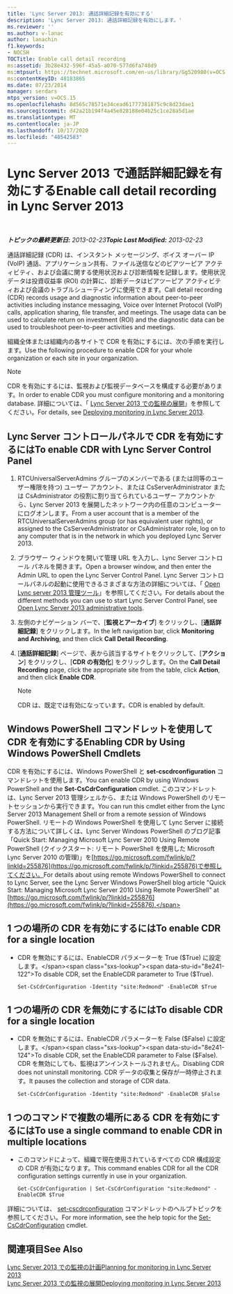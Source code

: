 ```yaml
---
title: 'Lync Server 2013: 通話詳細記録を有効にする'
description: 'Lync Server 2013: 通話詳細記録を有効にします。'
ms.reviewer: ''
ms.author: v-lanac
author: lanachin
f1.keywords:
- NOCSH
TOCTitle: Enable call detail recording
ms:assetid: 3b28e432-596f-45a5-a070-577d6fa748d9
ms:mtpsurl: https://technet.microsoft.com/en-us/library/Gg520980(v=OCS.15)
ms:contentKeyID: 48183865
ms.date: 07/23/2014
manager: serdars
mtps_version: v=OCS.15
ms.openlocfilehash: 8d565c78571e34cead61777381875c9c8d23dae1
ms.sourcegitcommit: d42a21b194f4a45e828188e04b25c1ce28a5d1ae
ms.translationtype: MT
ms.contentlocale: ja-JP
ms.lasthandoff: 10/17/2020
ms.locfileid: "48542583"
---
```

# <a name="enable-call-detail-recording-in-lync-server-2013"></a><span data-ttu-id="8e241-103">Lync Server 2013 で通話詳細記録を有効にする</span><span class="sxs-lookup"><span data-stu-id="8e241-103">Enable call detail recording in Lync Server 2013</span></span>

<div data-xmlns="http://www.w3.org/1999/xhtml">

<div class="topic" data-xmlns="http://www.w3.org/1999/xhtml" data-msxsl="urn:schemas-microsoft-com:xslt" data-cs="https://msdn.microsoft.com/">

<div data-asp="https://msdn2.microsoft.com/asp">



</div>

<div id="mainSection">

<div id="mainBody">

<span> </span>

<span data-ttu-id="8e241-104">_**トピックの最終更新日:** 2013-02-23_</span><span class="sxs-lookup"><span data-stu-id="8e241-104">_**Topic Last Modified:** 2013-02-23_</span></span>

<span data-ttu-id="8e241-p101">通話詳細記録 (CDR) は、インスタント メッセージング、ボイス オーバー IP (VoIP) 通話、アプリケーション共有、ファイル送信などのピアツーピア アクティビティ、および会議に関する使用状況および診断情報を記録します。使用状況データは投資収益率 (ROI) の計算に、診断データはピアツーピア アクティビティおよび会議のトラブルシューティングに使用できます。</span><span class="sxs-lookup"><span data-stu-id="8e241-p101">Call detail recording (CDR) records usage and diagnostic information about peer-to-peer activities including instance messaging, Voice over Internet Protocol (VoIP) calls, application sharing, file transfer, and meetings. The usage data can be used to calculate return on investment (ROI) and the diagnostic data can be used to troubleshoot peer-to-peer activities and meetings.</span></span>

<span data-ttu-id="8e241-107">組織全体または組織内の各サイトで CDR を有効にするには、次の手順を実行します。</span><span class="sxs-lookup"><span data-stu-id="8e241-107">Use the following procedure to enable CDR for your whole organization or each site in your organization.</span></span>

<div>


> [!NOTE]  
> <span data-ttu-id="8e241-108">CDR を有効にするには、監視および監視データベースを構成する必要があります。</span><span class="sxs-lookup"><span data-stu-id="8e241-108">In order to enable CDR you must configure monitoring and a monitoring database.</span></span> <span data-ttu-id="8e241-109">詳細については、「 <A href="lync-server-2013-deploying-monitoring.md">Lync Server 2013 での監視の展開</A>」を参照してください。</span><span class="sxs-lookup"><span data-stu-id="8e241-109">For details, see <A href="lync-server-2013-deploying-monitoring.md">Deploying monitoring in Lync Server 2013</A>.</span></span>



</div>

<div>

## <a name="to-enable-cdr-with-lync-server-control-panel"></a><span data-ttu-id="8e241-110">Lync Server コントロールパネルで CDR を有効にするには</span><span class="sxs-lookup"><span data-stu-id="8e241-110">To enable CDR with Lync Server Control Panel</span></span>

1.  <span data-ttu-id="8e241-111">RTCUniversalServerAdmins グループのメンバーである (または同等のユーザー権限を持つ) ユーザー アカウント、または CsServerAdministrator または CsAdministrator の役割に割り当てられているユーザー アカウントから、Lync Server 2013 を展開したネットワーク内の任意のコンピューターにログオンします。</span><span class="sxs-lookup"><span data-stu-id="8e241-111">From a user account that is a member of the RTCUniversalServerAdmins group (or has equivalent user rights), or assigned to the CsServerAdministrator or CsAdministrator role, log on to any computer that is in the network in which you deployed Lync Server 2013.</span></span>

2.  <span data-ttu-id="8e241-112">ブラウザー ウィンドウを開いて管理 URL を入力し、Lync Server コントロール パネルを開きます。</span><span class="sxs-lookup"><span data-stu-id="8e241-112">Open a browser window, and then enter the Admin URL to open the Lync Server Control Panel.</span></span> <span data-ttu-id="8e241-113">Lync Server コントロールパネルの起動に使用できるさまざまな方法の詳細については、「 [Open Lync server 2013 管理ツール](lync-server-2013-open-lync-server-administrative-tools.md)」を参照してください。</span><span class="sxs-lookup"><span data-stu-id="8e241-113">For details about the different methods you can use to start Lync Server Control Panel, see [Open Lync Server 2013 administrative tools](lync-server-2013-open-lync-server-administrative-tools.md).</span></span>

3.  <span data-ttu-id="8e241-114">左側のナビゲーション バーで、[**監視とアーカイブ**] をクリックし、[**通話詳細記録**] をクリックします。</span><span class="sxs-lookup"><span data-stu-id="8e241-114">In the left navigation bar, click **Monitoring and Archiving**, and then click **Call Detail Recording**.</span></span>

4.  <span data-ttu-id="8e241-115">[**通話詳細記録**] ページで、表から該当するサイトをクリックして、[**アクション**] をクリックし、[**CDR の有効化**] をクリックします。</span><span class="sxs-lookup"><span data-stu-id="8e241-115">On the **Call Detail Recording** page, click the appropriate site from the table, click **Action**, and then click **Enable CDR**.</span></span>
    
    <div>
    

    > [!NOTE]  
    > <span data-ttu-id="8e241-116">CDR は、既定では有効になっています。</span><span class="sxs-lookup"><span data-stu-id="8e241-116">CDR is enabled by default.</span></span>

    
    </div>

</div>

<div>

## <a name="enabling-cdr-by-using-windows-powershell-cmdlets"></a><span data-ttu-id="8e241-117">Windows PowerShell コマンドレットを使用して CDR を有効にする</span><span class="sxs-lookup"><span data-stu-id="8e241-117">Enabling CDR by Using Windows PowerShell Cmdlets</span></span>

<span data-ttu-id="8e241-118">CDR を有効にするには、Windows PowerShell と **set-cscdrconfiguration** コマンドレットを使用します。</span><span class="sxs-lookup"><span data-stu-id="8e241-118">You can enable CDR by using Windows PowerShell and the **Set-CsCdrConfiguration** cmdlet.</span></span> <span data-ttu-id="8e241-119">このコマンドレットは、Lync Server 2013 管理シェルから、または Windows PowerShell のリモートセッションから実行できます。</span><span class="sxs-lookup"><span data-stu-id="8e241-119">You can run this cmdlet either from the Lync Server 2013 Management Shell or from a remote session of Windows PowerShell.</span></span> <span data-ttu-id="8e241-120">リモートの Windows PowerShell を使用して Lync Server に接続する方法について詳しくは、Lync Server Windows PowerShell のブログ記事「Quick Start: Managing Microsoft Lync Server 2010 Using Remote PowerShell (クイックスタート: リモート PowerShell を使用した Microsoft Lync Server 2010 の管理)」を[https://go.microsoft.com/fwlink/p/?linkId=255876](https://go.microsoft.com/fwlink/p/?linkid=255876)で参照してください。</span><span class="sxs-lookup"><span data-stu-id="8e241-120">For details about using remote Windows PowerShell to connect to Lync Server, see the Lync Server Windows PowerShell blog article "Quick Start: Managing Microsoft Lync Server 2010 Using Remote PowerShell" at [https://go.microsoft.com/fwlink/p/?linkId=255876](https://go.microsoft.com/fwlink/p/?linkid=255876).</span></span>

<div>

## <a name="to-enable-cdr-for-a-single-location"></a><span data-ttu-id="8e241-121">1 つの場所の CDR を有効にするには</span><span class="sxs-lookup"><span data-stu-id="8e241-121">To enable CDR for a single location</span></span>

  - <span data-ttu-id="8e241-122">CDR を無効にするには、EnableCDR パラメーターを True ($True) に設定します。</span><span class="sxs-lookup"><span data-stu-id="8e241-122">To disable CDR, set the EnableCDR parameter to True ($True).</span></span>
    
        Set-CsCdrConfiguration -Identity "site:Redmond" -EnableCDR $True

</div>

<div>

## <a name="to-disable-cdr-for-a-single-location"></a><span data-ttu-id="8e241-123">1 つの場所の CDR を無効にするには</span><span class="sxs-lookup"><span data-stu-id="8e241-123">To disable CDR for a single location</span></span>

  - <span data-ttu-id="8e241-124">CDR を無効にするには、EnableCDR パラメーターを False ($False) に設定します。</span><span class="sxs-lookup"><span data-stu-id="8e241-124">To disable CDR, set the EnableCDR parameter to False ($False).</span></span> <span data-ttu-id="8e241-125">CDR を無効にしても、監視はアンインストールされません。</span><span class="sxs-lookup"><span data-stu-id="8e241-125">Disabling CDR does not uninstall monitoring.</span></span> <span data-ttu-id="8e241-126">CDR データの収集と保存が一時停止されます。</span><span class="sxs-lookup"><span data-stu-id="8e241-126">It pauses the collection and storage of CDR data.</span></span>
    
        Set-CsCdrConfiguration -Identity "site:Redmond" -EnableCDR $False

</div>

<div>

## <a name="to-use-a-single-command-to-enable-cdr-in-multiple-locations"></a><span data-ttu-id="8e241-127">1 つのコマンドで複数の場所にある CDR を有効にするには</span><span class="sxs-lookup"><span data-stu-id="8e241-127">To use a single command to enable CDR in multiple locations</span></span>

  - <span data-ttu-id="8e241-128">このコマンドによって、組織で現在使用されているすべての CDR 構成設定の CDR が有効になります。</span><span class="sxs-lookup"><span data-stu-id="8e241-128">This command enables CDR for all the CDR configuration settings currently in use in your organization.</span></span>
    
        Get-CsCdrConfiguration | Set-CsCdrConfiguration "site:Redmond" -EnableCDR $True

</div>

<span data-ttu-id="8e241-129">詳細については、 [set-cscdrconfiguration](https://docs.microsoft.com/powershell/module/skype/Set-CsCdrConfiguration) コマンドレットのヘルプトピックを参照してください。</span><span class="sxs-lookup"><span data-stu-id="8e241-129">For more information, see the help topic for the [Set-CsCdrConfiguration](https://docs.microsoft.com/powershell/module/skype/Set-CsCdrConfiguration) cmdlet.</span></span>

</div>

<div>

## <a name="see-also"></a><span data-ttu-id="8e241-130">関連項目</span><span class="sxs-lookup"><span data-stu-id="8e241-130">See Also</span></span>


[<span data-ttu-id="8e241-131">Lync Server 2013 での監視の計画</span><span class="sxs-lookup"><span data-stu-id="8e241-131">Planning for monitoring in Lync Server 2013</span></span>](lync-server-2013-planning-for-monitoring.md)  
[<span data-ttu-id="8e241-132">Lync Server 2013 での監視の展開</span><span class="sxs-lookup"><span data-stu-id="8e241-132">Deploying monitoring in Lync Server 2013</span></span>](lync-server-2013-deploying-monitoring.md)  
  

</div>

</div>

<span> </span>

</div>

</div>

</div>

